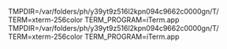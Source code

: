 TMPDIR=/var/folders/ph/y39yt9z516l2kpn094c9662c0000gn/T/
TERM=xterm-256color
TERM_PROGRAM=iTerm.app
TMPDIR=/var/folders/ph/y39yt9z516l2kpn094c9662c0000gn/T/
TERM=xterm-256color
TERM_PROGRAM=iTerm.app
